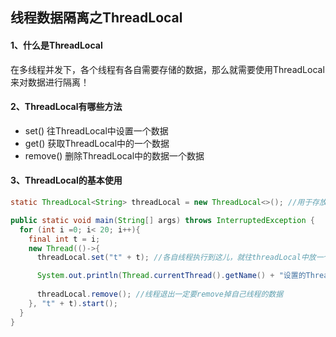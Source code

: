 ## 线程数据隔离之ThreadLocal



#### 1、什么是ThreadLocal

在多线程并发下，各个线程有各自需要存储的数据，那么就需要使用ThreadLocal来对数据进行隔离！



#### 2、ThreadLocal有哪些方法

- set() 往ThreadLocal中设置一个数据
- get() 获取ThreadLocal中的一个数据
- remove() 删除ThreadLocal中的数据一个数据



#### 3、ThreadLocal的基本使用

```java
static ThreadLocal<String> threadLocal = new ThreadLocal<>(); //用于存放各个线程的数据

public static void main(String[] args) throws InterruptedException {
  for (int i =0; i< 20; i++){
    final int t = i;
    new Thread(()->{
      threadLocal.set("t" + t); //各自线程执行到这儿，就往threadLocal中放一个自己线程的数据

      System.out.println(Thread.currentThread().getName() + "设置的ThreadLocal的值为" + threadLocal.get());
      
      threadLocal.remove(); //线程退出一定要remove掉自己线程的数据
    }, "t" + t).start();
  }
}
```







